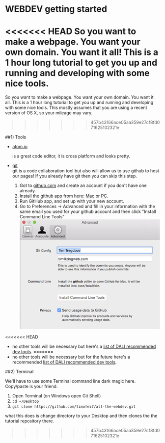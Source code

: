 # WEBDEV getting started


<<<<<<< HEAD
So you want to make a webpage. You want your own domain.  You want it all!  This is a 1 hour long tutorial to get you up and running and developing with some nice tools. 
=======
So you want to make a webpage. You want your own domain.  You want it all.  This is a 1 hour long tutorial to get you up and running and developing with some nice tools.  This mostly assumes that you are using a recent version of OS X, so your mileage may vary.
>>>>>>> 457b43166ace05aa359e27cf8fd071625102321e


##1)  Tools

* [atom.io](http://atom.io)

  is a great code editor, it is cross platform and looks pretty.

* [git](http://git-scm.com)  
  git is a code collaboration tool but also will allow us to use github to host our pages! If you already have git then you can skip this step.
  1.  Got to [github.com](http://github.com) and create an account if you don't have one already.
  1.  Install the github app from here: [Mac](http://mac.github.com) or [PC](http://windows.github.com).
  1.  Run GitHub app, and set up with your new account.
  1.  Go to Preferences -> Advanced and fill in your information with the same email you used for your github account and then click "Install Command Line Tools"
  ![](img/github_cmd.png)

<<<<<<< HEAD
* no other tools will be necessary but here's a [list of DALI recommended dev tools]().
=======
* no other tools will be necessary but for the future here's a recommended [list of DALI recommended dev tools](https://docs.google.com/document/d/1XODTyblh3NP1sxO-mObPfx5STlbD78tK0r2lmj4E8Co).

##2)  Terminal

We'll have to use some Terminal command line dark magic here.  Copy/paste is your friend.  

1. Open Terminal (on Windows open Git Shell)
1. ```cd ~/Desktop```
2. ```git clone https://github.com/timofei7/all-the-webdev.git```

what this does is change directory to your Desktop and then clones the the tutorial repository there.

 
>>>>>>> 457b43166ace05aa359e27cf8fd071625102321e
